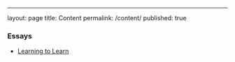 ---
layout: page
title: Content
permalink: /content/
published: true

### Essays
- [Learning to Learn](http://tingelam.github.io/learning-to-learn/)

